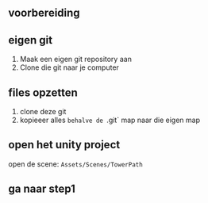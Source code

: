 ## voorbereiding



## eigen git
1) Maak een eigen git repository aan
2) Clone die git naar je computer

## files opzetten

1) clone deze git
2) kopieeer alles `behalve de `.git` map naar die eigen map


## open het unity project

open de scene:
`Assets/Scenes/TowerPath`

## ga naar step1
